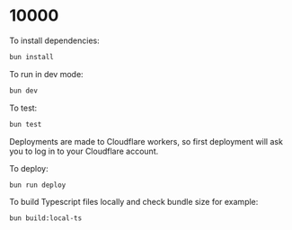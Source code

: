 # 10000

To install dependencies:

```bash
bun install
```

To run in dev mode:

```bash
bun dev
```

To test:

```bash
bun test
```

Deployments are made to Cloudflare workers, so first deployment will ask you to log in to your Cloudflare account.

To deploy:

```bash
bun run deploy
```

To build Typescript files locally and check bundle size for example:

```bash
bun build:local-ts
```
